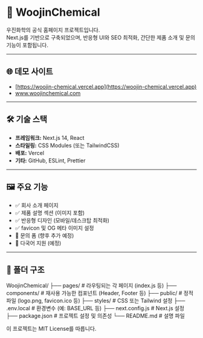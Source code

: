 # 🧪 WoojinChemical

우진화학의 공식 홈페이지 프로젝트입니다.  
Next.js를 기반으로 구축되었으며, 반응형 UI와 SEO 최적화, 간단한 제품 소개 및 문의 기능이 포함됩니다.

---

## 🌐 데모 사이트
- [https://woojin-chemical.vercel.app](https://woojin-chemical.vercel.app)
- www.woojinchemical.com
---

## 🛠 기술 스택

- **프레임워크:** Next.js 14, React
- **스타일링:** CSS Modules (또는 TailwindCSS)
- **배포:** Vercel
- **기타:** GitHub, ESLint, Prettier

---

## 🖼 주요 기능

- ✅ 회사 소개 페이지
- ✅ 제품 설명 섹션 (이미지 포함)
- ✅ 반응형 디자인 (모바일/데스크탑 최적화)
- ✅ favicon 및 OG 메타 이미지 설정
- 📨 문의 폼 (향후 추가 예정)
- 🧩 다국어 지원 (예정)

---

## 📂 폴더 구조

WoojinChemical/
├── pages/ # 라우팅되는 각 페이지 (index.js 등)
├── components/ # 재사용 가능한 컴포넌트 (Header, Footer 등)
├── public/ # 정적 파일 (logo.png, favicon.ico 등)
├── styles/ # CSS 또는 Tailwind 설정
├── .env.local # 환경변수 (예: BASE_URL 등)
├── next.config.js # Next.js 설정
├── package.json # 프로젝트 설정 및 의존성
└── README.md # 설명 파일


이 프로젝트는 MIT License를 따릅니다.
